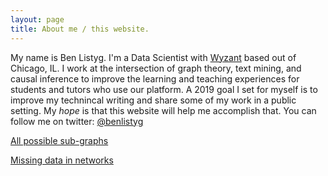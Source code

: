 ```yaml
---
layout: page
title: About me / this website.
---
```


My name is Ben Listyg. I'm a Data Scientist with [Wyzant](www.wyzant.com) based out of Chicago, IL. I work at the intersection of graph theory, text mining, and causal inference to improve the learning and teaching experiences for students and tutors who use our platform. A 2019 goal I set for myself is to improve my technincal writing and share some of my work in a public setting. My _hope_ is that this website will help me accomplish that. You can follow me on twitter: [@benlistyg](www.twitter.com/blistyg)

[All possible sub-graphs](https://github.com/BListyg/blistyg.github.io/blob/master/pages/resources.md)

[Missing data in networks](https://github.com/BListyg/blistyg.github.io/blob/master/pages/resources.md)

